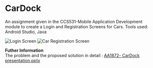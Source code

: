 # CarDock
An assignment given in the CCS531-Mobile Application Development module to create a Login and Registration Screens for Cars.
Tools used: Android Studio, Java

![Login Screen](https://user-images.githubusercontent.com/110992200/184106397-94d8d29b-3f4f-4041-b42e-4ad2dc416d5a.png)
![Car Registration Screen](https://user-images.githubusercontent.com/110992200/184106433-5a7441b6-5c81-4987-99c4-35f88d750692.png)

<b>Futher Information</b><br>
The problem and the proposed solution in detail : [AA1872- CarDock presentation.pptx](https://github.com/minoli-ford/CarDock/files/9307672/AA1872-.CarDock.presentation.pptx)
